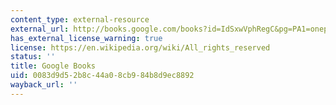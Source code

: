 ```yaml
---
content_type: external-resource
external_url: http://books.google.com/books?id=IdSxwVphRegC&pg=PA1=onepage
has_external_license_warning: true
license: https://en.wikipedia.org/wiki/All_rights_reserved
status: ''
title: Google Books
uid: 0083d9d5-2b8c-44a0-8cb9-84b8d9ec8892
wayback_url: ''
---
```

